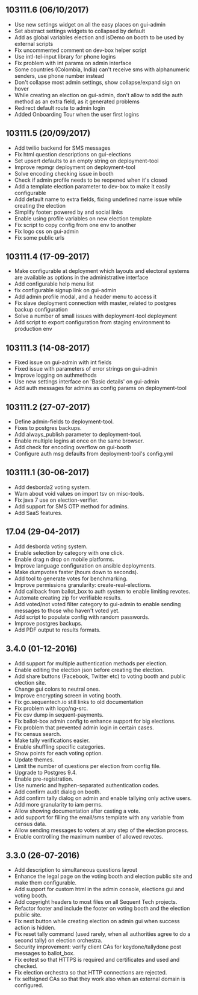 ## 103111.6 (06/10/2017)

* Use new settings widget on all the easy places on gui-admin
* Set abstract settings widgets to collapsed by default
* Add as global variables election and isDemo on booth to be used by external scripts
* Fix uncommented comment on dev-box helper script
* Use intl-tel-input library for phone logins
* Fix problem with int params on admin interface
* Some countries (Colombia, India) can't receive sms with alphanumeric senders, use phone number instead
* Don't collapse most admin settings, show collapse/expand sign on hover
* While creating an election on gui-admin, don't allow to add the auth method as an extra field, as it generated problems
* Redirect default route to admin login
* Added Onboarding Tour when the user first logins

## 103111.5 (20/09/2017)

* Add twilio backend for SMS messages
* Fix html question descriptions on gui-elections
* Set upsert defaults to an empty string on deployment-tool
* Improve repmgr deployment on deployment-tool
* Solve encoding checking issue in booth
* Check if admin profile needs to be reopened when it's closed
* Add a template election parameter to dev-box to make it easily configurable
* Add default name to extra fields, fixing undefined name issue while creating the election
* Simplify footer: powered by and social links
* Enable using profile variables on new election template
* Fix script to copy config from one env to another
* Fix logo css on gui-admin
* Fix some public urls

## 103111.4 (17-09-2017)

* Make configurable at deployment which layouts and electoral systems are available as options in the administrative interface
* Add configurable help menu list
* fix configurable signup link on gui-admin
* Add admin profile modal, and a header menu to access it
* Fix slave deployment connection with master, related to postgres backup configuration
* Solve a number of small issues with deployment-tool deployment
* Add script to  export configuration from staging environment to production env

## 103111.3 (14-08-2017)

- Fixed issue on gui-admin with int fields
- Fixed issue with parameters of error strings on gui-admin
- Improve logging on authmethods
- Use new settings interface on 'Basic details' on gui-admin
- Add auth messages for admins as config params on deployment-tool

## 103111.2 (27-07-2017)

- Define admin-fields to deployment-tool.
- Fixes to postgres backups.
- Add always_publish parameter to deployment-tool.
- Enable multiple logins at once on the same browser.
- Add check for encoding overflow on gui-booth
- Configure auth msg defaults from deployment-tool's config.yml

## 103111.1 (30-06-2017)

- Add desborda2 voting system.
- Warn about void values on import tsv on misc-tools.
- Fix java 7 use on election-verifier.
- Add support for SMS OTP method for admins.
- Add SaaS features.

## 17.04 (29-04-2017)

- Add desborda voting system.
- Enable selection by category with one click.
- Enable drag n drop on mobile platforms.
- Improve language configuration on ansible deployments.
- Make dumpvotes faster (hours down to seconds).
- Add tool to generate votes for benchmarking.
- Improve permissions granularity: create-real-elections.
- Add callback from ballot_box to auth system to enable limiting revotes.
- Automate creating zip for verifiable results.
- Add voted/not voted filter category to gui-admin to enable sending messages to those who haven't voted yet.
- Add script to populate config with random passwords.
- Improve postgres backups.
- Add PDF output to results formats.

## 3.4.0 (01-12-2016)
- Add support for multiple authentication methods per election.
- Enable editing the election json before creating the election.
- Add share buttons (Facebook, Twitter etc) to voting booth and public election site.
- Change gui colors to neutral ones.
- Improve encrypting screen in voting booth.
- Fix go.sequentech.io still links to old documentation
- Fix problem with logo/ng-src.
- Fix csv dump in sequent-payments.
- Fix ballot-box admin config to enhance support for big elections.
- Fix problem that prevented admin login in certain cases.
- Fix census search.
- Make tally verifications easier.
- Enable shuffling specific categories.
- Show points for each voting option.
- Update themes.
- Limit the number of questions per election from config file.
- Upgrade to Postgres 9.4.
- Enable pre-registration.
- Use numeric and hyphen-separated authentication codes.
- Add confirm audit dialog on booth.
- Add confirm tally dialog on admin and enable tallying only active users.
- Add more granularity to iam perms.
- Allow showing documentation after casting a vote.
- add support for filling the email/sms template with any variable from census data.
- Allow sending messages to voters at any step of the election process.
- Enable controlling the maximum number of allowed revotes.

## 3.3.0 (26-07-2016)

- Add description to simultaneous questions layout
- Enhance the legal page on the voting booth and election public site  and make them configurable.
- Add support for custom html in the admin console, elections gui and voting booth.
- Add copyright headers to most files on all Sequent Tech projects.
- Refactor footer and include the footer on voting booth and the election public site.
- Fix next button while creating election on admin gui when success action is hidden.
- Fix reset tally command (used rarely, when all authorities agree to do a second tally) on election orchestra.
- Security improvement: verify client CAs for keydone/tallydone post messages to ballot_box.
- Fix eotest so that HTTPS is required and certificates and used and checked.
- Fix election orchestra so that HTTP connections are rejected.
- fix selfsigned CAs so that they work also when an external domain is configured.